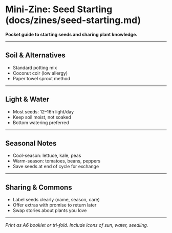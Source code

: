 # Mini-Zine: Seed Starting (docs/zines/seed-starting.md)

**Pocket guide to starting seeds and sharing plant knowledge.**

---

## Soil & Alternatives

* Standard potting mix
* Coconut coir (low allergy)
* Paper towel sprout method

---

## Light & Water

* Most seeds: 12–16h light/day
* Keep soil moist, not soaked
* Bottom watering preferred

---

## Seasonal Notes

* Cool-season: lettuce, kale, peas
* Warm-season: tomatoes, beans, peppers
* Save seeds at end of cycle for exchange

---

## Sharing & Commons

* Label seeds clearly (name, season, care)
* Offer extras with promise to return later
* Swap stories about plants you love

---

*Print as A6 booklet or tri-fold. Include icons of sun, water, seedling.*
